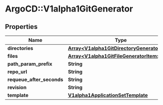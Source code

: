 # ArgoCD::V1alpha1GitGenerator

## Properties
Name | Type | Description | Notes
------------ | ------------- | ------------- | -------------
**directories** | [**Array&lt;V1alpha1GitDirectoryGeneratorItem&gt;**](V1alpha1GitDirectoryGeneratorItem.md) |  | [optional] 
**files** | [**Array&lt;V1alpha1GitFileGeneratorItem&gt;**](V1alpha1GitFileGeneratorItem.md) |  | [optional] 
**path_param_prefix** | **String** |  | [optional] 
**repo_url** | **String** |  | [optional] 
**requeue_after_seconds** | **String** |  | [optional] 
**revision** | **String** |  | [optional] 
**template** | [**V1alpha1ApplicationSetTemplate**](V1alpha1ApplicationSetTemplate.md) |  | [optional] 


